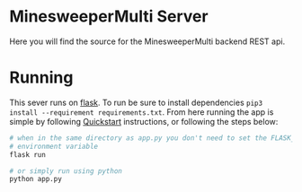 # MinesweeperMulti Server

Here you will find the source for the MinesweeperMulti backend REST api.

# Running
This sever runs on [flask](https://flask.palletsprojects.com/en/2.0.x/). To run be sure to install dependencies `pip3
install --requirement requirements.txt`. From here running the app is simple by following [Quickstart](https://flask.palletsprojects.com/en/2.0.x/quickstart/)
instructions, or following the steps below:

```bash
# when in the same directory as app.py you don't need to set the FLASK_APP
# environment variable
flask run

# or simply run using python
python app.py
```